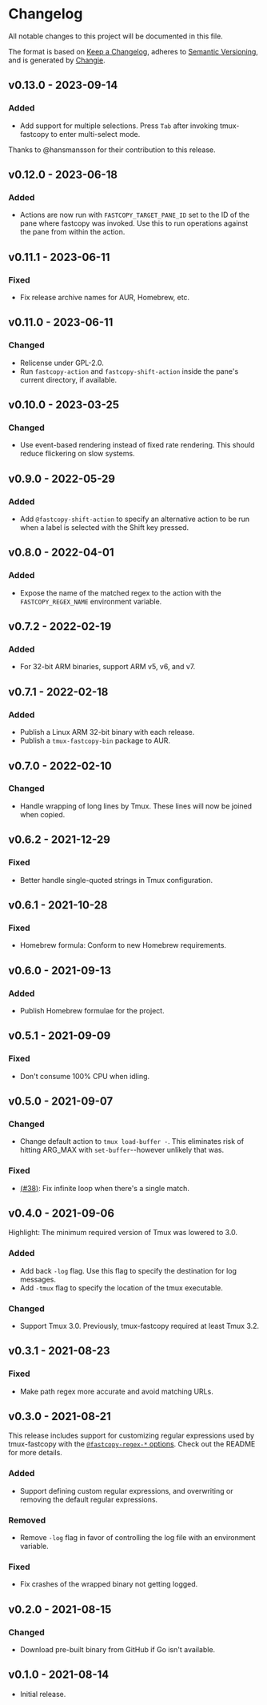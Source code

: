 # Changelog
All notable changes to this project will be documented in this file.

The format is based on [Keep a Changelog](https://keepachangelog.com/en/1.0.0/),
adheres to [Semantic Versioning](https://semver.org/spec/v2.0.0.html),
and is generated by [Changie](https://github.com/miniscruff/changie).

## v0.13.0 - 2023-09-14
### Added
- Add support for multiple selections. Press `Tab` after invoking tmux-fastcopy to enter multi-select mode.

Thanks to @hansmansson for their contribution to this release.

## v0.12.0 - 2023-06-18
### Added
- Actions are now run with `FASTCOPY_TARGET_PANE_ID` set to the ID of the pane
  where fastcopy was invoked.
  Use this to run operations against the pane from within the action.

## v0.11.1 - 2023-06-11
### Fixed
- Fix release archive names for AUR, Homebrew, etc.

## v0.11.0 - 2023-06-11
### Changed
- Relicense under GPL-2.0.
- Run `fastcopy-action` and `fastcopy-shift-action` inside the pane's current directory, if available.

## v0.10.0 - 2023-03-25
### Changed
- Use event-based rendering instead of fixed rate rendering.
  This should reduce flickering on slow systems.

## v0.9.0 - 2022-05-29
### Added
- Add `@fastcopy-shift-action` to specify an alternative action to be run when
  a label is selected with the Shift key pressed.

## v0.8.0 - 2022-04-01
### Added
- Expose the name of the matched regex to the action with the
  `FASTCOPY_REGEX_NAME` environment variable.

## v0.7.2 - 2022-02-19
### Added
- For 32-bit ARM binaries, support ARM v5, v6, and v7.

## v0.7.1 - 2022-02-18
### Added
- Publish a Linux ARM 32-bit binary with each release.
- Publish a `tmux-fastcopy-bin` package to AUR.

## v0.7.0 - 2022-02-10
### Changed
- Handle wrapping of long lines by Tmux.
  These lines will now be joined when copied.

## v0.6.2 - 2021-12-29
### Fixed
- Better handle single-quoted strings in Tmux configuration.

## v0.6.1 - 2021-10-28
### Fixed
- Homebrew formula: Conform to new Homebrew requirements.

## v0.6.0 - 2021-09-13
### Added
- Publish Homebrew formulae for the project.

## v0.5.1 - 2021-09-09
### Fixed
- Don't consume 100% CPU when idling.

## v0.5.0 - 2021-09-07
### Changed
- Change default action to `tmux load-buffer -`. This eliminates risk of
  hitting ARG_MAX with `set-buffer`--however unlikely that was.

### Fixed
- [(#38)]: Fix infinite loop when there's a single match.

  [(#38)]: https://github.com/abhinav/tmux-fastcopy/issues/38

## v0.4.0 - 2021-09-06
Highlight: The minimum required version of Tmux was lowered to 3.0.

### Added
- Add back `-log` flag. Use this flag to specify the destination for log
  messages.
- Add `-tmux` flag to specify the location of the tmux executable.

### Changed
- Support Tmux 3.0. Previously, tmux-fastcopy required at least Tmux 3.2.

## v0.3.1 - 2021-08-23
### Fixed
- Make path regex more accurate and avoid matching URLs.

## v0.3.0 - 2021-08-21
This release includes support for customizing regular expressions used by
tmux-fastcopy with the [`@fastcopy-regex-*` options][]. Check out the README
for more details.

### Added
- Support defining custom regular expressions, and overwriting or removing the
  default regular expressions.

### Removed
- Remove `-log` flag in favor of controlling the log file with an environment
  variable.

### Fixed
- Fix crashes of the wrapped binary not getting logged.

  [`@fastcopy-regex-*` options]: https://github.com/abhinav/tmux-fastcopy#fastcopy-regex-

## v0.2.0 - 2021-08-15
### Changed
- Download pre-built binary from GitHub if Go isn't available.

## v0.1.0 - 2021-08-14
- Initial release.
